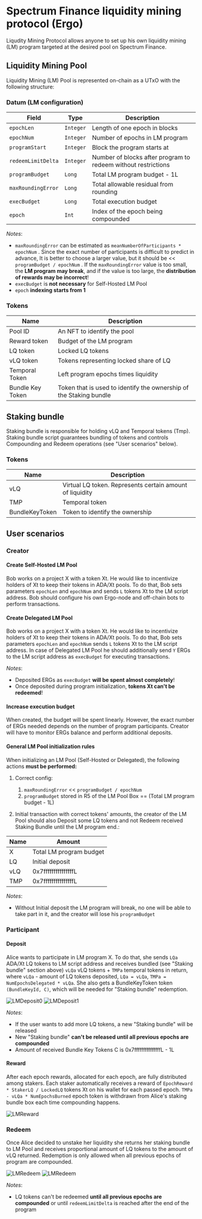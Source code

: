 # Spectrum Finance liquidity mining protocol (Ergo)

Liqudity Mining Protocol allows anyone to set up his own liquidity mining (LM) program targeted at the desired pool on Spectrum Finance.

## Liquidity Mining Pool
Liquidity Mining (LM) Pool is represented on-chain as a UTxO with the following structure:


### Datum (LM configuration)
| Field              | Type        | Description                                                   |
|--------------------|-------------|---------------------------------------------------------------|
| `epochLen`         | `Integer`   | Length of one epoch in blocks                                 |
| `epochNum`         | `Integer`   | Number of epochs in LM program                                |
| `programStart`     | `Integer`   | Block the program starts at                                   |
| `redeemLimitDelta` | `Integer`   | Number of blocks after program to redeem without restrictions |
| `programBudget`    | `Long`      | Total LM program budget - 1L                                  |
| `maxRoundingError` | `Long`      | Total allowable residual from rounding                        |
| `execBudget`       | `Long`      | Total execution budget                                        |
| `epoch`            | `Int`       | Index of the epoch being compounded                           |

_Notes_:
* `maxRoundingError` can be estimated as `meanNumberOfParticipants * epochNum` . Since the exact number of participants is difficult to predict in advance,
It is better to choose a larger value, but it should be << `programBudget / epochNum` . If the `maxRoundingError` value is too small, the **LM program may break**,
and if the value is too large, the **distribution of rewards may be incorrect**!
* `execBudget` is **not necessary** for Self-Hosted LM Pool
* `epoch` **indexing starts from 1**

### Tokens
| Name             | Description                                                           |
|------------------|-----------------------------------------------------------------------|
| Pool ID          | An NFT to identify the pool                                           |
| Reward token     | Budget of the LM program                                              |
| LQ token         | Locked LQ tokens                                                      |
| vLQ token        | Tokens representing locked share of LQ                                |
| Temporal Token   | Left program epochs times liquidity                                   |
| Bundle Key Token | Token that is used to identify the ownership of the Staking bundle    |


## Staking bundle
Staking bundle is responsible for holding vLQ and Temporal tokens (Tmp). Staking bundle script guarantees bundling of
tokens and controls Compounding and Redeem operations (see "User scenarios" below).

### Tokens
| Name            | Description                                              |
|-----------------|----------------------------------------------------------|
| vLQ             | Virtual LQ token. Represents certain amount of liquidity |
| TMP             | Temporal token                                           |
| BundleKeyToken  | Token to identify the ownership                          |


## User scenarios

### Creator

#### Create Self-Hosted LM Pool
Bob works on a project X with a token Xt. He would like to incentivize holders of Xt to keep their tokens in ADA/Xt pools.
To do that, Bob sets parameters `epochLen` and `epochNum` and sends `L` tokens Xt to the LM script address.
Bob should configure his own Ergo-node and off-chain bots to perform transactions.

#### Create Delegated LM Pool
Bob works on a project X with a token Xt. He would like to incentivize holders of Xt to keep their tokens in ADA/Xt pools.
To do that, Bob sets parameters `epochLen` and `epochNum` sends `L` tokens Xt to the LM script address.
In case of Delegated LM Pool he should additionally send `Y` ERGs to the LM script address as `execBudget` for executing transactions.

_Notes_:
* Deposited ERGs as `execBudget` **will be spent almost completely**!
* Once deposited during program initialization, **tokens Xt can't be redeemed**!

#### Increase execution budget
When created, the budget will be spent linearly.
However, the exact number of ERGs needed depends on the number of program participants. 
Creator will have to monitor ERGs balance and perform additional deposits.

#### General LM Pool initialization rules
When initializing an LM Pool (Self-Hosted or Delegated), the following actions **must be performed:**
1. Correct config: 
   1. `maxRoundingError` << `programBudget / epochNum`
   2. `programBudget` stored in R5 of the LM Pool Box == (Total LM program budget - 1L)

2. Initial transaction with correct tokens' amounts, the creator of the LM Pool should also Deposit
some LQ tokens and not Redeem received Staking Bundle until the LM program end.:

| Name            | Amount                  |
|-----------------|-------------------------|
| X               | Total LM program budget |
| LQ              | Initial deposit         |
| vLQ             | 0x7fffffffffffffffL     |
| TMP             | 0x7fffffffffffffffL     |


_Notes_:
* Without Initial deposit the LM program will break, no one will be able to take part in it,
and the creator will lose his `programBudget`


### Participant

#### Deposit
Alice wants to participate in LM program X. To do that, she sends `LQa` ADA/Xt LQ tokens to LM script
address and receives bundled (see "Staking bundle" section above) `vLQa` vLQ tokens + `TMPa` temporal tokens in return,
where `vLQa` - amount of LQ tokens deposited, `LQa = vLQa`, `TMPa = NumEpochsDelegated * vLQa`.
She also gets a BundleKeyToken token `(BundleKeyId, C)`, which will be needed for "Staking bundle" redemption.

![LMDeposit0](./../img/LMDeposit0.png)
![LMDeposit1](./../img/LMDeposit1.png)

_Notes_:
* If the user wants to add more LQ tokens, a new "Staking bundle" will be released
* New "Staking bundle" **can't be released until all previous epochs are compounded**
* Amount of received Bundle Key Tokens C is 0x7fffffffffffffffL - 1L

#### Reward
After each epoch rewards, allocated for each epoch, are fully distributed among stakers. 
Each staker automatically receives a reward of `EpochReward * StakerLQ / LockedLQ` tokens Xt on his wallet for each passed epoch. 
`TMPa - vLQa * NumEpochsBurned` epoch token is withdrawn from Alice's staking bundle box each time compounding happens.

![LMReward](./../img/LMReward.png)

### Redeem
Once Alice decided to unstake her liquidity she returns her staking bundle to LM Pool and receives proportional amount of LQ tokens
to the amount of vLQ returned. Redemption is only allowed when all previous epochs of program are compounded.

![LMRedeem](./../img/LMRedeem0.png)
![LMRedeem](./../img/LMRedeem1.png)

_Notes_:
* LQ tokens can't be redeemed **until all previous epochs are compounded** or until `redeemLimitDelta` is reached after the end of the program
